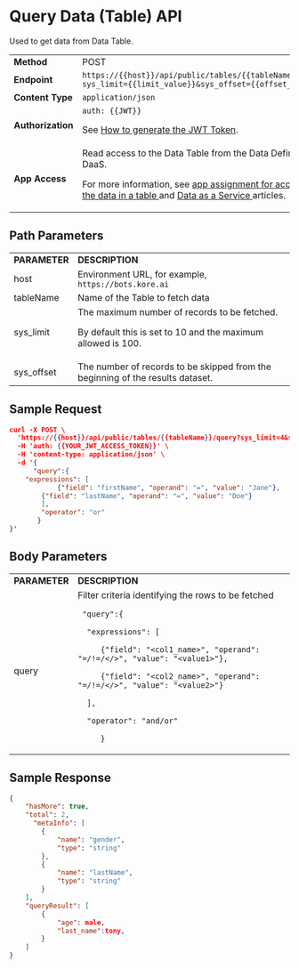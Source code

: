 # Query Data (Table) API

Used to get data from Data Table.


<table>
  <tr>
   <td><strong>Method</strong>
   </td>
   <td>POST
   </td>
  </tr>
  <tr>
   <td><strong>Endpoint</strong>
   </td>
   <td><code>https://{{host}}/api/public/tables/{{tableName}}/query?sys_limit={{limit_value}}&sys_offset={{offset_value}}</code>
   </td>
  </tr>
  <tr>
   <td><strong>Content Type</strong>
   </td>
   <td><code>application/json</code>
   </td>
  </tr>
  <tr>
   <td><strong>Authorization</strong>
   </td>
   <td><code>auth: {{JWT}}</code>
<p>
See <a href="https://developer.kore.ai/docs/bots/api-guide/apis/#Generating_the_JWT_Token">How to generate the JWT Token</a>.
   </td>
  </tr>
  <tr>
   <td><strong>App Access</strong>
   </td>
   <td>Read access to the Data Table from the Data Definition in DaaS.
<p>
For more information, see <a href="https://developer.kore.ai/docs/bots/advanced-topics/data-table/#Assignments">app assignment for accessing the data in a table </a>and <a href="https://developer.kore.ai/docs/bots/advanced-topics/data-as-a-service/#Assignments">Data as a Service </a>articles.
   </td>
  </tr>
</table>


 


## Path Parameters


<table>
  <tr>
   <td><strong>PARAMETER</strong>
   </td>
   <td><strong>DESCRIPTION</strong>
   </td>
  </tr>
  <tr>
   <td>host
   </td>
   <td>Environment URL, for example, <code>https://bots.kore.ai</code>
   </td>
  </tr>
  <tr>
   <td>tableName
   </td>
   <td>Name of the Table to fetch data
   </td>
  </tr>
  <tr>
   <td>sys_limit
   </td>
   <td>The maximum number of records to be fetched.
<p>
By default this is set to 10 and the maximum allowed is 100.
   </td>
  </tr>
  <tr>
   <td>sys_offset
   </td>
   <td>The number of records to be skipped from the beginning of the results dataset.
   </td>
  </tr>
</table>


 


## Sample Request


```json
curl -X POST \
  'https://{{host}}/api/public/tables/{{tableName}}/query?sys_limit=4&sys_offset=0' \
  -H 'auth: {{YOUR_JWT_ACCESS_TOKEN}}' \
  -H 'content-type: application/json' \
  -d '{
      "query":{
 	"expressions": [
        	{"field": "firstName", "operand": "=", "value": "Jane"},
		{"field": "lastName", "operand": "=", "value": "Doe"}
		],
		"operator": "or"
	   }
}'
```


 


## Body Parameters


<table>
  <tr>
   <td><strong>PARAMETER</strong>
   </td>
   <td><strong>DESCRIPTION</strong>
   </td>
  </tr>
  <tr>
   <td>query
   </td>
   <td>Filter criteria identifying the rows to be fetched
<p>
<code> "query":{</code>
<p>
<code>	"expressions": [</code>
<p>
<code>	   {"field": "&lt;col1_name>", "operand": "=/!=/&lt;/>", "value": "&lt;value1>"},</code>
<p>
<code>	   {"field": "&lt;col2_name>", "operand": "=/!=/&lt;/>", "value": "&lt;value2>"}</code>
<p>
<code>	],</code>
<p>
<code>	"operator": "and/or"</code>
<p>
<code>	   }</code>
   </td>
  </tr>
</table>


 


## Sample Response


```json
{
    "hasMore": true,
    "total": 2,
      "metaInfo": [
        {
            "name": "gender",
            "type": "string"
        },
        {
            "name": "lastName",
            "type": "string"
        }
    ],
    "queryResult": [
        {
            "age": male,
            "last_name":tony,
        }
    ]
}
```


 
